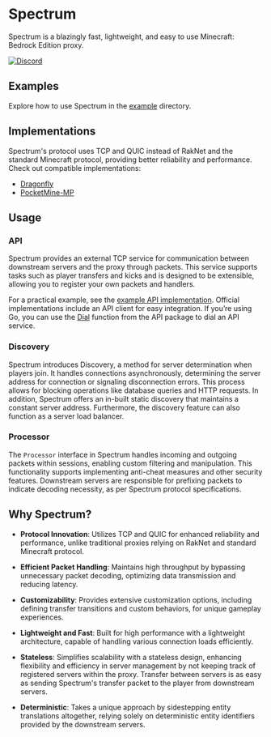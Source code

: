 # Spectrum

Spectrum is a blazingly fast, lightweight, and easy to use Minecraft: Bedrock Edition proxy.

[![Discord](https://img.shields.io/discord/1225942695604912279.svg?label=discord&color=7289DA&logo=discord&style=for-the-badge)](https://discord.com/invite/9TPKfeKvK2)

## Examples

Explore how to use Spectrum in the [example](example) directory.

## Implementations

Spectrum's protocol uses TCP and QUIC instead of RakNet and the standard Minecraft protocol, providing better reliability and performance. Check out compatible implementations:

- [Dragonfly](https://github.com/cooldogedev/spectrum-df)
- [PocketMine-MP](https://github.com/cooldogedev/spectrum-pm)

## Usage

### API

Spectrum provides an external TCP service for communication between downstream servers and the proxy through packets. This service supports tasks such as player transfers and kicks and is designed to be extensible, allowing you to register your own packets and handlers.

For a practical example, see the [example API implementation](example/api.go). Official implementations include an API client for easy integration. If you’re using Go, you can use the [Dial](api/dial.go) function from the API package to dial an API service.

### Discovery

Spectrum introduces Discovery, a method for server determination when players join. It handles connections asynchronously, determining the server address for connection or signaling disconnection errors. This process allows for blocking operations like database queries and HTTP requests. In addition, Spectrum offers an in-built static discovery that maintains a constant server address. Furthermore, the discovery feature can also function as a server load balancer.

### Processor

The `Processor` interface in Spectrum handles incoming and outgoing packets within sessions, enabling custom filtering and manipulation. This functionality supports implementing anti-cheat measures and other security features. Downstream servers are responsible for prefixing packets to indicate decoding necessity, as per Spectrum protocol specifications.

## Why Spectrum?
- **Protocol Innovation**: Utilizes TCP and QUIC for enhanced reliability and performance, unlike traditional proxies relying on RakNet and standard Minecraft protocol.

- **Efficient Packet Handling**: Maintains high throughput by bypassing unnecessary packet decoding, optimizing data transmission and reducing latency.

- **Customizability**: Provides extensive customization options, including defining transfer transitions and custom behaviors, for unique gameplay experiences.

- **Lightweight and Fast**: Built for high performance with a lightweight architecture, capable of handling various connection loads efficiently.

- **Stateless**: Simplifies scalability with a stateless design, enhancing flexibility and efficiency in server management by not keeping track of registered servers within the proxy. Transfer between servers is as easy as sending Spectrum's transfer packet to the player from downstream servers.

- **Deterministic**: Takes a unique approach by sidestepping entity translations altogether, relying solely on deterministic entity identifiers provided by the downstream servers.
